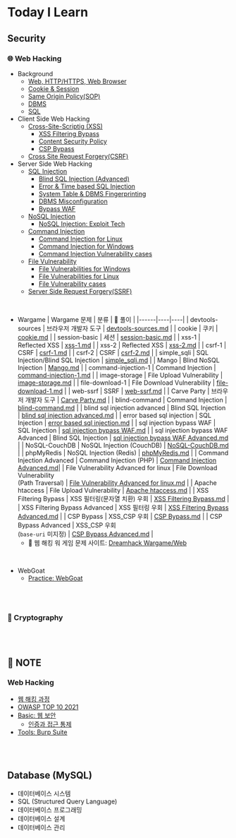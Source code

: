 # Today I Learn

## Security
### 🌐 Web Hacking
* Background
  - [Web, HTTP/HTTPS, Web Browser](https://github.com/augustf86/Today_I_Learn/blob/main/Security/Background/Web.md)
  - [Cookie & Session](https://github.com/augustf86/Today_I_Learn/blob/main/Security/Background/Cookie%20%26%20Session.md)
  - [Same Origin Policy(SOP)](https://github.com/augustf86/Today_I_Learn/blob/main/Security/Background/Same%20Origin%20Policy(SOP).md)
  - [DBMS](https://github.com/augustf86/Today_I_Learn/blob/main/Security/Background/DBMS.md)
  - [SQL](https://github.com/augustf86/Today_I_Learn/blob/main/Security/Background/SQL.md)
* Client Side Web Hacking
  -  [Cross-Site-Scriptig (XSS)](https://github.com/augustf86/Today_I_Learn/blob/main/Security/Web%20Hacking/Cross-Site-Scripting(XSS).md)
      + [XSS Filtering Bypass](https://github.com/augustf86/Today_I_Learn/blob/main/Security/Web%20Hacking/XSS%20Filtering%20Bypass.md)
      + [Content Security Policy](https://github.com/augustf86/Today_I_Learn/blob/main/Security/Web%20Hacking/Content%20Security%20Policy.md)
      + [CSP Bypass](https://github.com/augustf86/Today_I_Learn/blob/main/Security/Web%20Hacking/CSP%20Bypass.md)
  -  [Cross Site Request Forgery(CSRF)](https://github.com/augustf86/Today_I_Learn/blob/main/Security/Web%20Hacking/Cross%20Site%20Request%20Forgery(CSRF).md)
* Server Side Web Hacking
  - [SQL Injection](https://github.com/augustf86/Today_I_Learn/blob/main/Security/Web%20Hacking/SQL%20Injection.md)
    + [Blind SQL Injection (Advanced)](https://github.com/augustf86/Today_I_Learn/blob/main/Security/Web%20Hacking/Blind%20SQL%20Injection%20(Advanced).md)
    + [Error & Time based SQL Injection](https://github.com/augustf86/Today_I_Learn/blob/main/Security/Web%20Hacking/Error%20&%20Time%20based%20SQL%20Injection.md)
    + [System Table & DBMS Fingerprinting](https://github.com/augustf86/Today_I_Learn/blob/main/Security/Web%20Hacking/System%20Table%20&%20DBMS%20Fingerprinting.md)
    + [DBMS Misconfiguration](https://github.com/augustf86/Today_I_Learn/blob/main/Security/Web%20Hacking/DBMS%20Misconfiguration.md)
    + [Bypass WAF](https://github.com/augustf86/Today_I_Learn/blob/main/Security/Web%20Hacking/Bypass%20WAF.md)
  - [NoSQL Injection](https://github.com/augustf86/Today_I_Learn/blob/main/Security/Web%20Hacking/NoSQL%20Injection.md)
    + [NoSQL Injection: Exploit Tech](https://github.com/augustf86/Today_I_Learn/blob/main/Security/Web%20Hacking/NoSQL%20Injection:%20Exploit%20Tech.md)
  - [Command Injection](https://github.com/augustf86/Today_I_Learn/blob/main/Security/Web%20Hacking/Command%20Injection.md)
    + [Command Injection for Linux](https://github.com/augustf86/Today_I_Learn/blob/main/Security/Web%20Hacking/Command%20Injection%20for%20Linux.md)
    + [Command Injection for Windows](https://github.com/augustf86/Today_I_Learn/blob/main/Security/Web%20Hacking/Command%20Injection%20for%20Windows.md)
    + [Command Injection Vulnerability cases](https://github.com/augustf86/Today_I_Learn/blob/main/Security/Web%20Hacking/Command%20Injection%20Vulnerability%20cases.md)
  - [File Vulnerability](https://github.com/augustf86/Today_I_Learn/blob/main/Security/Web%20Hacking/File%20Vulnerability.md)
    + [File Vulnerabilities for Windows](https://github.com/augustf86/Today_I_Learn/blob/main/Security/Web%20Hacking/File%20Vulnerabilities%20for%20Windows.md)
    + [File Vulnerabilities for Linux](https://github.com/augustf86/Today_I_Learn/blob/main/Security/Web%20Hacking/File%20Vulnerabilities%20for%20Linux.md)
    + [File Vulnerability cases](https://github.com/augustf86/Today_I_Learn/blob/main/Security/Web%20Hacking/File%20Vulnerability%20cases.md)
  - [Server Side Request Forgery(SSRF)](https://github.com/augustf86/Today_I_Learn/blob/main/Security/Web%20Hacking/Server%20Side%20Request%20Forgery(SSRF).md)

<br/>

* Wargame
  | Wargame 문제 | 분류 | 📌 풀이 |
  |------|----|----|
  | devtools-sources | 브라우저 개발자 도구 | [devtools-sources.md](https://github.com/augustf86/Today_I_Learn/blob/main/Security/Wargame/Web/devtools-sources.md) |
  | cookie | 쿠키 | [cookie.md](https://github.com/augustf86/Today_I_Learn/blob/main/Security/Wargame/Web/cookie.md) |
  | session-basic | 세션 | [session-basic.md](https://github.com/augustf86/Today_I_Learn/blob/main/Security/Wargame/Web/session-basic.md) |
  | xss-1 | Reflected XSS | [xss-1.md](https://github.com/augustf86/Today_I_Learn/blob/main/Security/Wargame/Web/xss-1.md) |
  | xss-2 | Reflected XSS | [xss-2.md](https://github.com/augustf86/Today_I_Learn/blob/main/Security/Wargame/Web/xss-2.md) |
  | csrf-1 | CSRF | [csrf-1.md](https://github.com/augustf86/Today_I_Learn/blob/main/Security/Wargame/Web/csrf-1.md) |
  | csrf-2 | CSRF | [csrf-2.md](https://github.com/augustf86/Today_I_Learn/blob/main/Security/Wargame/Web/csrf-2.md) |
  | simple_sqli | SQL Injection/Blind SQL Injection | [simple_sqli.md](https://github.com/augustf86/Today_I_Learn/blob/main/Security/Wargame/Web/simple_sqli.md) |
  | Mango | Blind NoSQL Injection | [Mango.md](https://github.com/augustf86/Today_I_Learn/blob/main/Security/Wargame/Web/Mango.md) |
  | command-injection-1 | Command Injection | [command-injection-1.md](https://github.com/augustf86/Today_I_Learn/blob/main/Security/Wargame/Web/command-injection-1.md) |
  | image-storage | File Upload Vulnerability | [image-storage.md](https://github.com/augustf86/Today_I_Learn/blob/main/Security/Wargame/Web/image-storage.md) |
  | file-download-1 | File Download Vulnerability | [file-download-1.md](https://github.com/augustf86/Today_I_Learn/blob/main/Security/Wargame/Web/file-download-1.md) |
  | web-ssrf | SSRF | [web-ssrf.md](https://github.com/augustf86/Today_I_Learn/blob/main/Security/Wargame/Web/web-ssrf.md) |
  | Carve Party | 브라우저 개발자 도구 | [Carve Party.md](https://github.com/augustf86/Today_I_Learn/blob/main/Security/Wargame/Web/Carve%20Party.md) |
  | blind-command | Command Injection | [blind-command.md](https://github.com/augustf86/Today_I_Learn/blob/main/Security/Wargame/Web/blind-command.md) |
  | blind sql injection advanced | Blind SQL Injection | [blind sql injection advanced.md](https://github.com/augustf86/Today_I_Learn/blob/main/Security/Wargame/Web/blind%20sql%20injection%20advanced.md) |
  | error based sql injection | SQL Injection | [error based sql injection.md](https://github.com/augustf86/Today_I_Learn/blob/main/Security/Wargame/Web/error%20based%20sql%20injection.md) |
  | sql injection bypass WAF | SQL Injection | [sql injection bypass WAF.md](https://github.com/augustf86/Today_I_Learn/blob/main/Security/Wargame/Web/sql%20injection%20bypass%20WAF.md) |
  | sql injection bypass WAF Advanced | Blind SQL Injection | [sql injection bypass WAF Advanced.md](https://github.com/augustf86/Today_I_Learn/blob/main/Security/Wargame/Web/sql%20injection%20bypass%20WAF%20Advanced.md) |
  | NoSQL-CouchDB | NoSQL Injection (CouchDB) | [NoSQL-CouchDB.md](https://github.com/augustf86/Today_I_Learn/blob/main/Security/Wargame/Web/NoSQL-CouchDB.md) |
  | phpMyRedis | NoSQL Injection (Redis) | [phpMyRedis.md](https://github.com/augustf86/Today_I_Learn/blob/main/Security/Wargame/Web/phpMyRedis.md) |
  | Command Injection Advanced | Command Injection (PHP) | [Command Injection Advanced.md](https://github.com/augustf86/Today_I_Learn/blob/main/Security/Wargame/Web/Command%20Injection%20Advanced.md)|
  | File Vulnerability Advanced for linux | File Download Vulnerability <br/> (Path Traversal) | [File Vulnerability Advanced for linux.md](https://github.com/augustf86/Today_I_Learn/blob/main/Security/Wargame/Web/File%20Vulnerability%20Advanced%20for%20linux.md) |
  | Apache htaccess | File Upload Vulnerability | [Apache htaccess.md](https://github.com/augustf86/Today_I_Learn/blob/main/Security/Wargame/Web/Apache%20htaccess.md) |
  | XSS Filtering Bypass | XSS 필터링(문자열 치환) 우회 | [XSS Filtering Bypass.md](https://github.com/augustf86/Today_I_Learn/blob/main/Security/Wargame/Web/XSS%20Filtering%20Bypass.md) |
  | XSS Filtering Bypass Advanced | XSS 필터링 우회 | [XSS Filtering Bypass Advanced.md](https://github.com/augustf86/Today_I_Learn/blob/main/Security/Wargame/Web/XSS%20Filtering%20Bypass%20Advanced.md) |
  | CSP Bypass | XSS_CSP 우회 | [CSP Bypass.md](https://github.com/augustf86/Today_I_Learn/blob/main/Security/Wargame/Web/CSP%20Bypass.md) |
  | CSP Bypass Advanced | XSS_CSP 우회 <br/> (```base-uri``` 미지정) | [CSP Bypass Advanced.md](https://github.com/augustf86/Today_I_Learn/blob/main/Security/Wargame/Web/CSP%20Bypass%20Advanced.md) |
  - 🚩 웹 해킹 워 게임 문제 사이트: [Dreamhack Wargame/Web](https://dreamhack.io/wargame/challenges?page=1&category=web)

<br/>

* WebGoat
  - [Practice: WebGoat](https://github.com/augustf86/Today_I_Learn/blob/main/Security/Note/Practice%3A%20WebGoat.md)

<br/><br/>

### 🔐 Cryptography


<br/><br/>

## 📖 NOTE
### Web Hacking
* [웹 해킹 과정](https://github.com/augustf86/Today_I_Learn/blob/main/Security/Note/웹%20해킹%20과정.md)
* [OWASP TOP 10 2021](https://github.com/augustf86/Today_I_Learn/blob/main/Security/Note/OWASP%20TOP%2010%202021.md)
* [Basic: 웹 보안](https://github.com/augustf86/Today_I_Learn/blob/main/Security/Note/Basic%3A%20웹%20보안.md)
  - [인증과 접근 통제](https://github.com/augustf86/Today_I_Learn/blob/main/Security/Note/인증과%20접근%20통제.md)
* [Tools: Burp Suite](https://github.com/augustf86/Today_I_Learn/blob/main/Security/Note/Tools:%20Burp%20Suite.md)

<br/><br/>

## Database (MySQL)
* 데이터베이스 시스템
* SQL (Structured Query Language)
* 데이터베이스 프로그래밍
* 데이터베이스 설계
* 데이터베이스 관리

